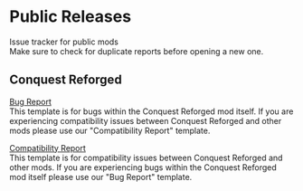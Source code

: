 # Public Releases
Issue tracker for public mods    
Make sure to check for duplicate reports before opening a new one.

## **Conquest Reforged**

[Bug Report](https://github.com/Conquest-Reforged/ConquestReforged/issues/new?assignees=&labels=Bug%2C+Conquest+Reforged&template=-conquest-reforged--bug-report.md&title=)    
This template is for bugs within the Conquest Reforged mod itself. If you are experiencing compatibility issues between Conquest Reforged and other mods please use our "Compatibility Report" template.

[Compatibility Report](https://github.com/Conquest-Reforged/ConquestReforged/issues/new?assignees=&labels=Conquest+Reforged%2C+Incompatibility&template=-conquest-reforged--compatibility-report.md&title=)    
This template is for compatibility issues between Conquest Reforged and other mods. If you are experiencing bugs within the Conquest Reforged mod itself please use our "Bug Report" template.

